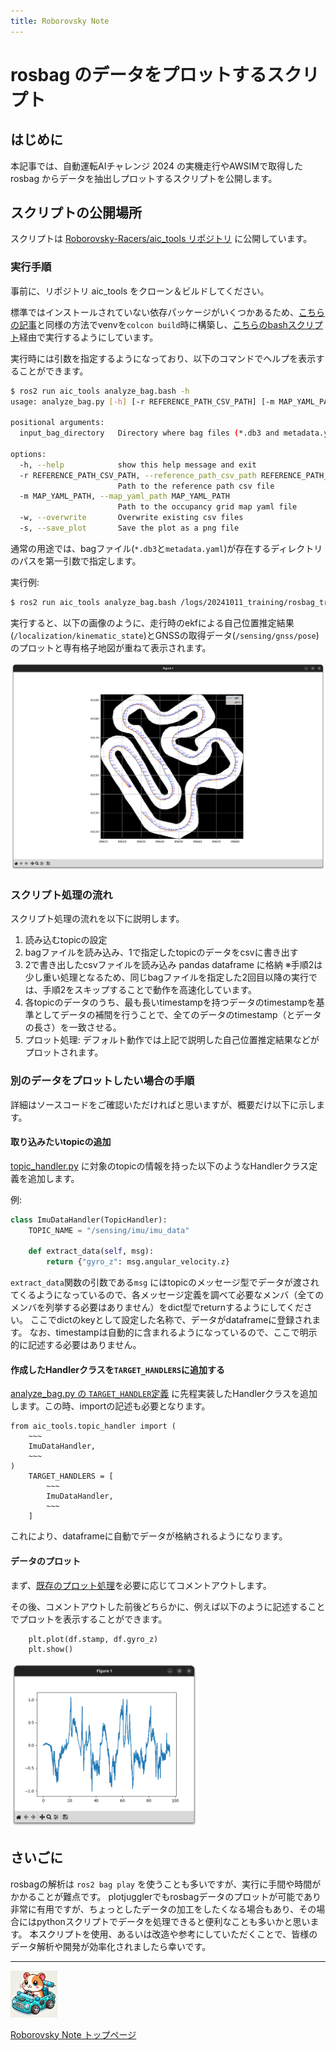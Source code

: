 ```yaml
---
title: Roborovsky Note
---
```


# rosbag のデータをプロットするスクリプト

## はじめに
本記事では、自動運転AIチャレンジ 2024 の実機走行やAWSIMで取得した rosbag からデータを抽出しプロットするスクリプトを公開します。

## スクリプトの公開場所

スクリプトは [Roborovsky-Racers/aic_tools リポジトリ](https://github.com/Roborovsky-Racers/aic_tools/blob/main/scripts/analyze_bag.py) に公開しています。


### 実行手順
事前に、リポジトリ aic_tools をクローン＆ビルドしてください。

標準ではインストールされていない依存パッケージがいくつかあるため、[こちらの記事](install_additional_pkgs.md)と同様の方法でvenvを`colcon build`時に構築し、[こちらのbashスクリプト](https://github.com/Roborovsky-Racers/aic_tools/blob/main/scripts/analyze_bag.bash)経由で実行するようにしています。

実行時には引数を指定するようになっており、以下のコマンドでヘルプを表示することができます。
```bash
$ ros2 run aic_tools analyze_bag.bash -h
usage: analyze_bag.py [-h] [-r REFERENCE_PATH_CSV_PATH] [-m MAP_YAML_PATH] [-w] [-s] input_bag_directory

positional arguments:
  input_bag_directory   Directory where bag files (*.db3 and metadata.yaml) are stored

options:
  -h, --help            show this help message and exit
  -r REFERENCE_PATH_CSV_PATH, --reference_path_csv_path REFERENCE_PATH_CSV_PATH
                        Path to the reference path csv file
  -m MAP_YAML_PATH, --map_yaml_path MAP_YAML_PATH
                        Path to the occupancy grid map yaml file
  -w, --overwrite       Overwrite existing csv files
  -s, --save_plot       Save the plot as a png file
```

通常の用途では、bagファイル(`*.db3`と`metadata.yaml`)が存在するディレクトリのパスを第一引数で指定します。

実行例:
```bash
$ ros2 run aic_tools analyze_bag.bash /logs/20241011_training/rosbag_trim/rosbag2_2024_10_11-18_03_34_trim_1/ 
```

実行すると、以下の画像のように、走行時のekfによる自己位置推定結果(`/localization/kinematic_state`)とGNSSの取得データ(`/sensing/gnss/pose`)のプロットと専有格子地図が重ねて表示されます。

<img src="https://github.com/Roborovsky-Racers/RoborovskyNote/blob/main/AutomotiveAIChallenge/2024/.images/plot_bag_data/plot_example.png?raw=true" width="600px" />
<!-- <img src=".images/plot_bag_data/plot_example.png?raw=true" width="600px" /> -->

### スクリプト処理の流れ

スクリプト処理の流れを以下に説明します。

1. 読み込むtopicの設定
2. bagファイルを読み込み、1で指定したtopicのデータをcsvに書き出す
3. 2で書き出したcsvファイルを読み込み pandas dataframe に格納
  ※手順2は少し重い処理となるため、同じbagファイルを指定した2回目以降の実行では、手順2をスキップすることで動作を高速化しています。
4. 各topicのデータのうち、最も長いtimestampを持つデータのtimestampを基準としてデータの補間を行うことで、全てのデータのtimestamp（とデータの長さ）を一致させる。
5. プロット処理: デフォルト動作では上記で説明した自己位置推定結果などがプロットされます。

### 別のデータをプロットしたい場合の手順
詳細はソースコードをご確認いただければと思いますが、概要だけ以下に示します。

#### 取り込みたいtopicの追加
[topic_handler.py](https://github.com/Roborovsky-Racers/aic_tools/blob/9b465278df674b3de2cfba9dbbe54ced9948550b/aic_tools/topic_handler.py) に対象のtopicの情報を持った以下のようなHandlerクラス定義を追加します。

例:
```python
class ImuDataHandler(TopicHandler):
    TOPIC_NAME = "/sensing/imu/imu_data"

    def extract_data(self, msg):
        return {"gyro_z": msg.angular_velocity.z}
```

`extract_data`関数の引数である`msg` にはtopicのメッセージ型でデータが渡されてくるようになっているので、各メッセージ定義を調べて必要なメンバ（全てのメンバを列挙する必要はありません）をdict型でreturnするようにしてください。
ここでdictのkeyとして設定した名称で、データがdataframeに登録されます。
なお、timestampは自動的に含まれるようになっているので、ここで明示的に記述する必要はありません。

#### 作成したHandlerクラスを`TARGET_HANDLERS`に追加する
[analyze_bag.py の `TARGET_HANDLER`定義](https://github.com/Roborovsky-Racers/aic_tools/blob/9b465278df674b3de2cfba9dbbe54ced9948550b/scripts/analyze_bag.py#L76-L82) に先程実装したHandlerクラスを追加します。この時、importの記述も必要となります。

```
from aic_tools.topic_handler import (
    ~~~
    ImuDataHandler,
    ~~~
)
    TARGET_HANDLERS = [
        ~~~
        ImuDataHandler,
        ~~~
    ]
```

これにより、dataframeに自動でデータが格納されるようになります。

#### データのプロット
まず、[既存のプロット処理](https://github.com/Roborovsky-Racers/aic_tools/blob/9b465278df674b3de2cfba9dbbe54ced9948550b/scripts/analyze_bag.py#L101-L126)を必要に応じてコメントアウトします。

その後、コメントアウトした前後どちらかに、例えば以下のように記述することでプロットを表示することができます。

```
    plt.plot(df.stamp, df.gyro_z)
    plt.show()
```

<img src="https://github.com/Roborovsky-Racers/RoborovskyNote/blob/main/AutomotiveAIChallenge/2024/.images/plot_bag_data/plot_example2.png?raw=true" width="300px" />
<!-- <img src=".images/plot_bag_data/plot_example2.png?raw=true" width="300px" /> -->


## さいごに
rosbagの解析は `ros2 bag play` を使うことも多いですが、実行に手間や時間がかかることが難点です。
plotjugglerでもrosbagデータのプロットが可能であり非常に有用ですが、ちょっとしたデータの加工をしたくなる場合もあり、その場合にはpythonスクリプトでデータを処理できると便利なことも多いかと思います。
本スクリプトを使用、あるいは改造や参考にしていただくことで、皆様のデータ解析や開発が効率化されましたら幸いです。


---
<img src="https://github.com/Roborovsky-Racers/RoborovskyNote/blob/main/.images/roborovsky_logo.png?raw=true" width="75" />

[Roborovsky Note トップページ](https://roborovsky-racers.github.io/RoborovskyNote/)
